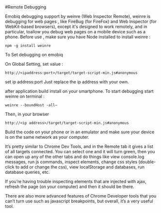 #Remote Debugging

Emobiq debugging support by weinre (Web Inspector Remote), weinre is debugging for web pages , like FireBug (for FireFox) and Web Inspector (for WebKit-based browsers), except it's designed to work remotely, and in particular, toallow you debug web pages on a mobile device such as a phone.
Before use , make sure you have Node installed to install weinre : 

`npm -g install weinre`

To Set debugging on emobiq

On Global Setting, set value :

`http://<ipaddress:port>/target/target-script-min.js#anonymous`

set ip address:port Just replace the ip address with your own. 

after application build install on your smartphone. To start debugging start weinre on terminal :

`weinre --boundHost -all–`

Then, in your browser 

`http://<ip address>/target/target-script-min.js#anonymous`

Build the code on your phone or in an emulator and make sure your device is on the same network as your computer.

It’s pretty similar to Chrome Dev Tools, and in the Remote tab it gives a list of all targets connected. You can select one and it will turn green, then you can open up any of the other tabs and do things like view console.log messages, run js commands, inspect elements, change css styles (double-click to add or change the css), view localStorage and databases, run database queries, etc.

If you’re having trouble inspecting elements that are injected with ajax, refresh the page (on your computer) and then it should be there.

There are also more advanced features of Chrome Developer tools that you can’t turn use such as javascript breakpoints, but overall, it’s a very useful tool. 
